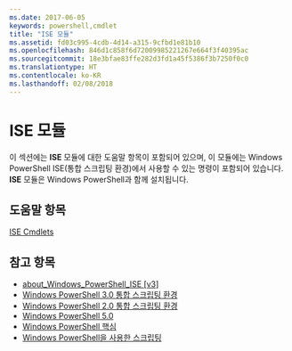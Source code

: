 ```yaml
---
ms.date: 2017-06-05
keywords: powershell,cmdlet
title: "ISE 모듈"
ms.assetid: fd03c995-4cdb-4d14-a315-9cfbd1e81b10
ms.openlocfilehash: 846d1c858f6d72009985221267e664f3f40395ac
ms.sourcegitcommit: 18e3bfae83ffe282d3fd1a45f5386f3b7250f0c0
ms.translationtype: HT
ms.contentlocale: ko-KR
ms.lasthandoff: 02/08/2018
---
```

# <a name="ise-module"></a>ISE 모듈
이 섹션에는 **ISE** 모듈에 대한 도움말 항목이 포함되어 있으며, 이 모듈에는 Windows PowerShell ISE(통합 스크립팅 환경)에서 사용할 수 있는 명령이 포함되어 있습니다. **ISE** 모듈은 Windows PowerShell과 함께 설치됩니다.

## <a name="help-topics"></a>도움말 항목
[ISE Cmdlets](http://go.microsoft.com/fwlink/?LinkID=254686)

## <a name="see-also"></a>참고 항목
- [about_Windows_PowerShell_ISE [v3]](https://technet.microsoft.com/en-us/library/dfa54d47-60c6-4fff-8197-c747e8d411bb)
- [Windows PowerShell 3.0 통합 스크립팅 환경](http://go.microsoft.com/fwlink/?LinkId=254681)
- [Windows PowerShell 2.0 통합 스크립팅 환경](http://go.microsoft.com/fwlink/?LinkID=238569)
- [Windows PowerShell 5.0](../../whats-new/What-s-New-in-Windows-PowerShell-50.md)
- [Windows PowerShell 핵심](https://technet.microsoft.com/en-us/library/4b75f1e4-f327-48f3-92ab-bf5435094d41)
- [Windows PowerShell을 사용한 스크립팅](../../getting-started/fundamental/Scripting-with-Windows-PowerShell.md)

